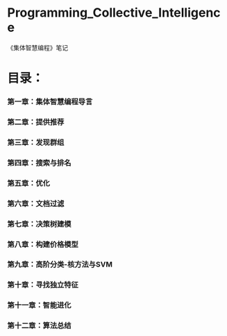 # Programming_Collective_Intelligence
《集体智慧编程》笔记

# 目录：
### 第一章：集体智慧编程导言
### 第二章：提供推荐
### 第三章：发现群组
### 第四章：搜索与排名
### 第五章：优化
### 第六章：文档过滤
### 第七章：决策树建模
### 第八章：构建价格模型
### 第九章：高阶分类-核方法与SVM
### 第十章：寻找独立特征
### 第十一章：智能进化
### 第十二章：算法总结
